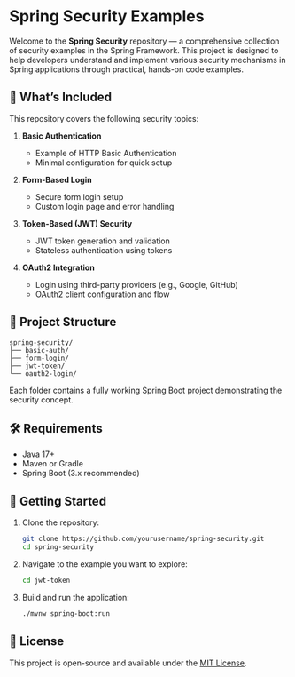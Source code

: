 # Spring Security Examples

Welcome to the **Spring Security** repository — a comprehensive collection of security examples in the Spring Framework. This project is designed to help developers understand and implement various security mechanisms in Spring applications through practical, hands-on code examples.

## 🔐 What’s Included

This repository covers the following security topics:

1. **Basic Authentication**
   - Example of HTTP Basic Authentication
   - Minimal configuration for quick setup

2. **Form-Based Login**
   - Secure form login setup
   - Custom login page and error handling

3. **Token-Based (JWT) Security**
   - JWT token generation and validation
   - Stateless authentication using tokens

4. **OAuth2 Integration**
   - Login using third-party providers (e.g., Google, GitHub)
   - OAuth2 client configuration and flow

## 📂 Project Structure

```
spring-security/
├── basic-auth/
├── form-login/
├── jwt-token/
└── oauth2-login/
```

Each folder contains a fully working Spring Boot project demonstrating the security concept.

## 🛠 Requirements

- Java 17+
- Maven or Gradle
- Spring Boot (3.x recommended)

## 🚀 Getting Started

1. Clone the repository:
   ```bash
   git clone https://github.com/yourusername/spring-security.git
   cd spring-security
   ```

2. Navigate to the example you want to explore:
   ```bash
   cd jwt-token
   ```

3. Build and run the application:
   ```bash
   ./mvnw spring-boot:run
   ```

## 📖 License

This project is open-source and available under the [MIT License](LICENSE).
